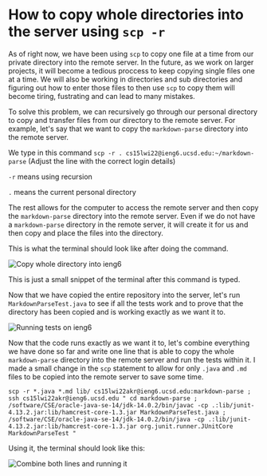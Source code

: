 # How to copy whole directories into the server using ``` scp -r ```


As of right now, we have been using ```scp``` to copy one file at a time from our private directory into the remote server. 
In the future, as we work on larger projects, it will become a tedious proccess to keep copying single files one at a time. We will also be working in directories
and sub directories and figuring out how to enter those files to then use ```scp``` to copy them will become tiring, fustrating and can lead to many mistakes. 

To solve this problem, we can recursively go through our personal directory to copy and transfer files from our directory to the remote server. For example, let's
say that we want to copy the ```markdown-parse``` directory into the remote server.

We type in this command ```scp -r . cs15lwi22@ieng6.ucsd.edu:~/markdown-parse``` (Adjust the line with the correct login details)

```-r``` means using recursion

```.``` means the current personal directory

The rest allows for the computer to access the remote server and then copy the ```markdown-parse``` directory into the remote server. Even if we do not have a 
```markdown-parse``` directory in the remote server, it will create it for us and then copy and place the files into the directory.

This is what the terminal should look like after doing the command.

![Copy whole directory into ieng6](CopyWhole.png)


This is just a small snippet of the terminal after this command is typed.



Now that we have copied the entire repository into the server, let's run ```MarkdownParseTest.java``` to see if all the tests work and to prove that the directory 
has been copied and is working exactly as we want it to.

![Running tests on ieng6](Tests.png)

Now that the code runs exactly as we want it to, let's combine everything we have done so far and write one line that is able to copy the whole  ```markdown-parse``` 
directory into the remote server and run the tests within it. I made a small change in the ```scp``` statement to allow for only ```.java``` and ```.md``` files to be copied into the remote server to save some time.

``` scp -r *.java *.md lib/ cs15lwi22akr@ieng6.ucsd.edu:markdown-parse ; ssh cs15lwi22akr@ieng6.ucsd.edu " cd markdown-parse ;  /software/CSE/oracle-java-se-14/jdk-14.0.2/bin/javac -cp .:lib/junit-4.13.2.jar:lib/hamcrest-core-1.3.jar MarkdownParseTest.java ; /software/CSE/oracle-java-se-14/jdk-14.0.2/bin/java -cp .:lib/junit-4.13.2.jar:lib/hamcrest-core-1.3.jar org.junit.runner.JUnitCore MarkdownParseTest " ```

Using it, the terminal should look like this:

![Combine both lines and running it](Final.png)
